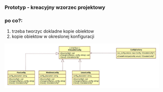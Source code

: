 ### Prototyp - kreacyjny wzorzec projektowy

### **po co?:**
1. trzeba tworzyc dokladne kopie obiektow
2. kopie obiektow w okreslonej konfiguracji

![prototype_uml](prototype.jpg)